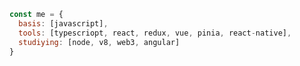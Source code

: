 <!--
## Hi there 👋


**mgoriachev/mgoriachev** is a ✨ _special_ ✨ repository because its `README.md` (this file) appears on your GitHub profile.

Here are some ideas to get you started:

- 🔭 I’m currently working on ...
- 🌱 I’m currently learning ...
- 👯 I’m looking to collaborate on ...
- 🤔 I’m looking for help with ...
- 💬 Ask me about ...
- 📫 How to reach me: ...
- 😄 Pronouns: ...
- ⚡ Fun fact: ...
-->

```javascript
const me = {
  basis: [javascript],
  tools: [typescriopt, react, redux, vue, pinia, react-native],
  studiying: [node, v8, web3, angular]
}
```
